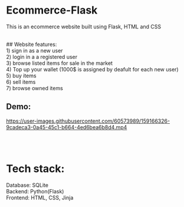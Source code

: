 # Ecommerce-Flask
 This is an ecommerce website built using Flask, HTML and CSS
 
<br>
## Website features:<br>
1) sign in as a new user<br>
2) login in a a registered user<br>
3) browse listed items for sale in the market<br>
4) Top up your wallet (1000$ is assigned by deafult for each new user)<br>
5) buy items<br>
6) sell items<br>
7) browse owned items<br>

## Demo:


https://user-images.githubusercontent.com/60573989/159166326-9cadeca3-0a45-45c1-b664-4ed6bea6b8d4.mp4

<br><br>
# Tech stack:
Database: SQLite <br>
Backend: Python(Flask) <br>
Frontend: HTML, CSS, Jinja
